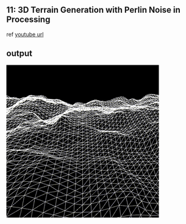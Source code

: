 ## 11: 3D Terrain Generation with Perlin Noise in Processing

ref [youtube url](https://www.youtube.com/watch?v=IKB1hWWedMk)

## output

![alt](./PerlinNoise/output.gif)

